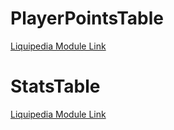 # PlayerPointsTable
[Liquipedia Module Link](https://liquipedia.net/rocketleague/Module:PointsTable)
# StatsTable
[Liquipedia Module Link](https://liquipedia.net/rocketleague/Module:StatsTable)

